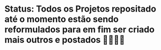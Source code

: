 # Status: Todos os Projetos repositado até o momento estão sendo reformulados para em fim ser criado mais outros e postados 🙂👨🏾‍💻
